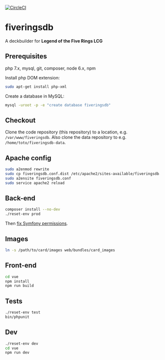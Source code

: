 [![CircleCI](https://circleci.com/gh/Alsciende/fiveringsdb.svg?style=svg)](https://circleci.com/gh/Alsciende/fiveringsdb)

fiveringsdb
===========
A deckbuilder for **Legend of the Five Rings LCG**

## Prerequisites

php 7.x, mysql, git, composer, node 6.x, npm

Install php DOM extension:

``` bash
sudo apt-get install php-xml
```

Create a database in MySQL:

``` bash
mysql -uroot -p -e "create database fiveringsdb"
```

## Checkout

Clone the code repository (this repository) to a location, e.g. `/var/www/fiveringsdb`. Also clone the data repository to e.g. `/home/toto/fiveringsdb-data`.

## Apache config

``` bash
sudo a2enmod rewrite
sudo cp fiveringsdb.conf.dist /etc/apache2/sites-available/fiveringsdb.conf
sudo a2ensite fiveringsdb.conf
sudo service apache2 reload
```

## Back-end

``` bash
composer install --no-dev
./reset-env prod
```

Then [fix Symfony permissions](http://symfony.com/doc/current/setup/file_permissions.html).

## Images

``` bash
ln -s /path/to/card/images web/bundles/card_images
```

## Front-end

``` bash
cd vue
npm install
npm run build
```

## Tests

``` bash
./reset-env test
bin/phpunit
```

## Dev

``` bash
./reset-env dev
cd vue
npm run dev
```
